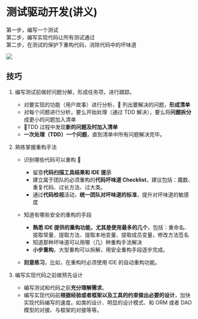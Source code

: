 # 测试驱动开发(讲义)

第一步，编写一个测试  
第二步，编写实现代码让所有测试通过  
第二步，在测试的保护下重构代码，消除代码中的坏味道

![](https://www.simbirsoft.com/upload/medialibrary/ebb/skhema1.jpg)

## 技巧

1. 编写测试前做好问题分解，形成任务项，进行跟踪。

   - 对要实现的功能（用户故事）进行分析， 列出要解决的问题，**形成清单**
   - 对每个问题进行分析，要么开始处理（通过 TDD 解决），要么将**问题拆分**成更小的问题加入清单
   - TDD 过程中发现**新的问题及时加入清单**
   - **一次处理（TDD）一个问题**，直到清单中所有问题解决完毕。

2. 熟练掌握重构手法

   - 识别哪些代码可以重构 

     - 留意**代码扫描工具结果和 IDE 提示**
     - 建立属于团队的必须重构的**代码坏味道 Checklist**，建议包括：魔数、重复代码、过长方法、过大类。
     - 通过**代码检视**活动，**统一团队对坏味道的标准**，提升对坏味道的敏感度

   - 知道有哪些安全的重构的手段

     - **熟悉 IDE 提供的重构功能，尤其是使用最多的几个**，包括：重命名、提取常量、提取方法、提取本地变量、提取成员变量，修改方法签名
     - 知道那种坏味道可以用哪（几）种重构手法解决
     - **小步重构**，大型重构可以拆解，用安全重构手段逐步完成。

   - **刻意练习**，比如，在重构时必须使用 IDE 的自动重构功能。

3. 编写实现代码之前做预先设计

   - 编写测试和代码之前**充分理解需求**。
   - 编写实现代码前**根据经验或者框架以及工具的约束做出必要的设计**，加快实现代码编写的速度。如类的设计、明显的设计模式、和 ORM 或者 DAO 模型的对接、与框架的对接等等。
